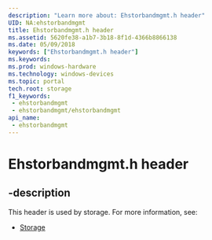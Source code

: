 ```yaml
---
description: "Learn more about: Ehstorbandmgmt.h header"
UID: NA:ehstorbandmgmt
title: Ehstorbandmgmt.h header
ms.assetid: 5620fe38-a1b7-3b18-8f1d-4366b8866138
ms.date: 05/09/2018
keywords: ["Ehstorbandmgmt.h header"]
ms.keywords: 
ms.prod: windows-hardware
ms.technology: windows-devices
ms.topic: portal
tech.root: storage
f1_keywords:
 - ehstorbandmgmt
 - ehstorbandmgmt/ehstorbandmgmt
api_name:
 - ehstorbandmgmt
---
```


# Ehstorbandmgmt.h header


## -description

This header is used by storage. For more information, see:

- [Storage](../_storage/index.md)

